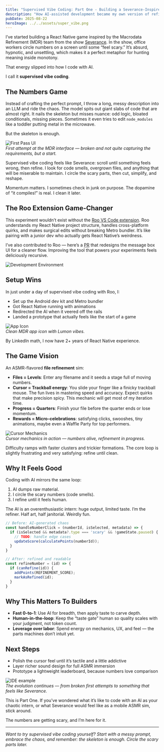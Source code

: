 ```yaml
---
title: "Supervised Vibe Coding: Part One - Building a Severance-Inspired React Native Game"
description: "How AI-assisted development became my own version of refining scary numbers, and building an ASMR file refinement sim inspired by Severance."
pubDate: 2025-08-22
heroImage: ../../assets/super_vibe.png
---
```


I’ve started building a React Native game inspired by the Macrodata Refinement (MDR) team from the show [Severance](https://screenrant.com/severance-season-2-macrodata-refinement-watchers-computers-purpose-explainer/). In the show, office workers circle numbers on a screen until some “feel scary.” It’s absurd, hypnotic, and unsettling, which makes it a perfect metaphor for hunting meaning inside monotony.

That energy slipped into how I code with AI.

I call it **supervised vibe coding**.

## The Numbers Game

Instead of crafting the perfect prompt, I throw a long, messy description into an LLM and ride the chaos. The model spits out giant slabs of code that are almost right. It nails the skeleton but misses nuance: odd logic, bloated conditionals, missing pieces. Sometimes it even tries to edit `node_modules` like a toddler putting metal in the microwave.

But the skeleton is enough.

![First Pass UI](/mdr_vibe_first_pass.jpg)  
*First attempt at the MDR interface — broken and not quite capturing the requirements, but a start.*

Supervised vibe coding feels like Severance: scroll until something feels wrong, then refine. I look for code smells, overgrown files, and anything that will be miserable to maintain. I circle the scary parts, then cut, simplify, and reshape.

Momentum matters. I sometimes check in junk on purpose. The dopamine of “it compiles!” is real. I clean it later.

## The Roo Extension Game-Changer

This experiment wouldn’t exist without the [Roo VS Code extension](hhttps://marketplace.visualstudio.com/items?itemName=RooVeterinaryInc.roo-cline). Roo understands my React Native project structure, handles cross-platform quirks, and makes surgical edits without breaking Metro bundler. It’s like pairing with a junior dev who actually gets React Native’s weirdness.

I’ve also contributed to Roo — here’s a [PR](https://github.com/RooCodeInc/Roo-Code/pull/1953) that redesigns the message box UI for a cleaner flow. Improving the tool that powers your experiments feels deliciously recursive.

![Development Environment](/roo_code.png)

## Setup Wins

In just under a day of supervised vibe coding with Roo, I:

- Set up the Android dev kit and Metro bundler  
- Got React Native running with animations  
- Redirected the AI when it veered off the rails  
- Landed a prototype that actually feels like the start of a game

![App Icon](/app_icon.jpeg)  
*Clean MDR app icon with Lumon vibes.*

By LinkedIn math, I now have 2+ years of React Native experience.

## The Game Vision

An ASMR-flavored **file refinement** sim:

- **Files = Levels**: Enter any filename and it seeds a stage full of moving numbers.  
- **Cursor = Trackball energy**: You slide your finger like a finicky trackball mouse. The fun lives in mastering speed and accuracy. Expect quirks that make precision spicy. This mechanic will get most of my iteration time.  
- **Progress = Quarters**: Finish your file before the quarter ends or lose momentum.  
- **Rewards = Micro-celebrations**: satisfying clicks, swooshes, tiny animations, maybe even a Waffle Party for top performers.

![Cursor Mechanics](/MDR_cursor.webp)  
*Cursor mechanics in action — numbers alive, refinement in progress.*

Difficulty ramps with faster clusters and trickier formations. The core loop is slightly frustrating and very satisfying: refine until clean.

## Why It Feels Good

Coding with AI mirrors the same loop:

1. AI dumps raw material.  
2. I circle the scary numbers (code smells).  
3. I refine until it feels human.

The AI is an overenthusiastic intern: huge output, limited taste. I’m the refiner. Half art, half janitorial. Weirdly fun.

```javascript
// Before: AI-generated chaos
const handleNumberClick = (numberId, isSelected, metadata) => {
  if (isSelected && metadata?.type === 'scary' && !gameState.paused) {
    // TODO: handle edge cases
    updateScore(calculatePoints(numberId));
  }
}

// After: refined and readable
const refineNumber = (id) => {
  if (canRefine(id)) {
    addPoints(REFINEMENT_SCORE);
    markAsRefined(id);
  }
}
```

## Why This Matters To Builders

- **Fast 0-to-1**: Use AI for breadth, then apply taste to carve depth.  
- **Human-in-the-loop**: Keep the “taste gate” human so quality scales with your judgment, not token count.  
- **Leverage over labor**: Spend energy on mechanics, UX, and feel — the parts machines don’t intuit yet.

## Next Steps

- Polish the cursor feel until it’s tactile and a little addictive  
- Layer richer sound design for full ASMR immersion  
- Prototype a lightweight leaderboard, because numbers love comparison

![IDE example](/scary_IDE.png)  
*The evolution continues — from broken first attempts to something that feels like Severance.*

This is Part One. If you’ve wondered what it’s like to code with an AI as your chaotic intern, or what Severance would feel like as a mobile ASMR sim, stick around.

The numbers are getting scary, and I’m here for it.

---

*Want to try supervised vibe coding yourself? Start with a messy prompt, embrace the chaos, and remember: the skeleton is enough. Circle the scary parts later.*
